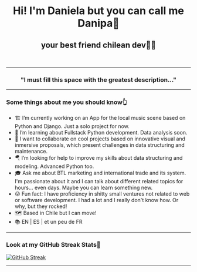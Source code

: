 <h1 align="center">Hi! I'm Daniela but you can call me Danipa🤝</h1>
<h2 align="center">your best friend chilean dev👩‍💻</h2><br>

---
<h3 align="center">"I must fill this space with the greatest description..."</h3>

---

### Some things about me you should know👆
- 🏗 I’m currently working on an App for the local music scene based on Python and Django. Just a solo project for now.
- 🌱 I’m learning about Fullstack Python development. Data analysis soon.
- 👯 I want to collaborate on cool projects based on innovative visual and inmersive proposals, which present challenges in data structuring and maintenance.
- 🪂 I’m looking for help to improve my skills about data structuring and modeling. Advanced Python too.
- 🎓 Ask me about BTL marketing and international trade and its system. I'm passionate about it and I can talk about different related topics for hours... even days. Maybe    you can learn something new.
- 😜 Fun fact: I have proficiency in shitty small ventures not related to web or software development. I had a lot and I really don't know how. Or why, but they rocked!
- 🗺 Based in Chile but I can move!
- 📚 EN | ES | et un peu de FR

---

### Look at my GitHub Streak Stats🚦
[![GitHub Streak](https://streak-stats.demolab.com?user=danipaBernales&theme=transparent&hide_border=true&date_format=M%20j%5B%2C%20Y%5D)](https://git.io/streak-stats)

---
